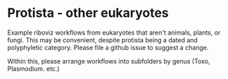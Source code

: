 # Protista - other eukaryotes

Example riboviz workflows from eukaryotes that aren't animals, plants, or fungi.
This may be convenient, despite protista being a dated and polyphyletic category.
Please file a github issue to suggest a change.

Within this, please arrange workflows into subfolders by genus (Toxo, Plasmodium. etc.)

